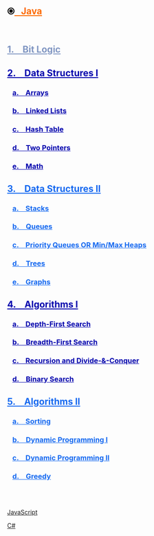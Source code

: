 
<h2 style="color:#000000">&#10687;<a href="Java" style="color:#fc6b03">&ensp; Java</a></h2>

<br>

<h2 style="color:#8096c2"><a href="Hardware_BitLogic/#bit-logic" style="color:#8096c2">1. &ensp; Bit Logic</a></h2>
<h2 style="color:#0303ad"><a href="DataStructures/#data-structures-i" style="color:#0303ad">2. &ensp; Data Structures I</a></h2>
<h3 style="color:#0303ad">&ensp; <a href="DataStructures/#arrays" style="color:#0303ad">a. &ensp; Arrays</a></h3>
<h3 style="color:#0303ad">&ensp; <a href="DataStructures/#linked-lists" style="color:#0303ad">b. &ensp; Linked Lists</a></h3>
<h3 style="color:#0303ad">&ensp; <a href="DataStructures/#hash-table" style="color:#0303ad">c. &ensp; Hash Table</a></h3>
<h3 style="color:#0303ad">&ensp; <a href="DataStructures/#two-pointers" style="color:#0303ad">d. &ensp; Two Pointers</a></h3>
<h3 style="color:#0303ad">&ensp; <a href="DataStructures/#math" style="color:#0303ad">e. &ensp; Math</a></h3>
<h2 style="color:#1669f0"><a href="DataStructures2/#data-structures-ii" style="color:#1669f0">3. &ensp; Data Structures II</a></h2>
<h3 style="color:#1669f0">&ensp; <a href="DataStructures2/#stacks" style="color:#1669f0">a. &ensp; Stacks</a></h3>
<h3 style="color:#1669f0">&ensp; <a href="DataStructures2/#queues" style="color:#1669f0">b. &ensp; Queues</a></h3>
<h3 style="color:#1669f0">&ensp; <a href="DataStructures2/#priority-queues-or-min-max-heaps" style="color:#1669f0">c. &ensp; Priority Queues OR Min/Max Heaps</a></h3>
<h3 style="color:#1669f0">&ensp; <a href="DataStructures2/#trees" style="color:#1669f0">d. &ensp; Trees</a></h3>
<h3 style="color:#1669f0">&ensp; <a href="DataStructures2/#graphs" style="color:#1669f0">e. &ensp; Graphs</a></h3>
<h2 style="color:#0303ad"><a href="Algorithms/#algorithms" style="color:#0303ad">4. &ensp; Algorithms I</a></h2>
<h3 style="color:#0303ad">&ensp; <a href="Algorithms/#depth-first-search" style="color:#0303ad">a. &ensp; Depth-First Search</a></h3>
<h3 style="color:#0303ad">&ensp; <a href="Algorithms/#breadth-first-search" style="color:#0303ad">b. &ensp; Breadth-First Search</a></h3>
<h3 style="color:#0303ad">&ensp; <a href="Algorithms/#recursion-and-divide-conquer" style="color:#0303ad">c. &ensp; Recursion and Divide-&-Conquer</a></h3>
<h3 style="color:#0303ad">&ensp; <a href="Algorithms/#binary-search" style="color:#0303ad">d. &ensp; Binary Search</a></h3>
<h2 style="color:#1669f0"><a href="Algorithms2/#algorithms-ii" style="color:#1669f0">5. &ensp; Algorithms II</a></h2>
<h3 style="color:#1669f0">&ensp; <a href="Algorithms2/#sorting" style="color:#1669f0">a. &ensp; Sorting</a></h3>
<h3 style="color:#1669f0">&ensp; <a href="Algorithms2/#dynamic-programming" style="color:#1669f0">b. &ensp; Dynamic Programming I</a></h3>
<h3 style="color:#1669f0">&ensp; <a href="Algorithms2/#dynamic-programming-ii" style="color:#1669f0">c. &ensp; Dynamic Programming II</a></h3>
<h3 style="color:#1669f0">&ensp; <a href="Algorithms2/#greedy" style="color:#1669f0">d. &ensp; Greedy</a></h3>

<br><br>

[JavaScript](https://kannikakabilar.github.io/Kannika-Notas/JavaScript/)

[C#](https://kannikakabilar.github.io/Kannika-Notas/C%23/)

<!--
# [Kannika DSA Checkpoint Notes](https://kannikakabilar.github.io/Kannika-Notas/)
#fc6b03
[Hardware_BitLogic](https://kannikakabilar.github.io/Kannika-Notas/Hardware_BitLogic/)

[Data Structures](https://kannikakabilar.github.io/Kannika-Notas/DataStructures/)

[Data Structures 2](https://kannikakabilar.github.io/Kannika-Notas/DataStructures2/)

[Algorithms](https://kannikakabilar.github.io/Kannika-Notas/Algorithms/)

<h3 style="color:#000000">&ensp; ○<a href="Java" style="color:#fc6b03">&ensp; Java</a></h3>
-->













